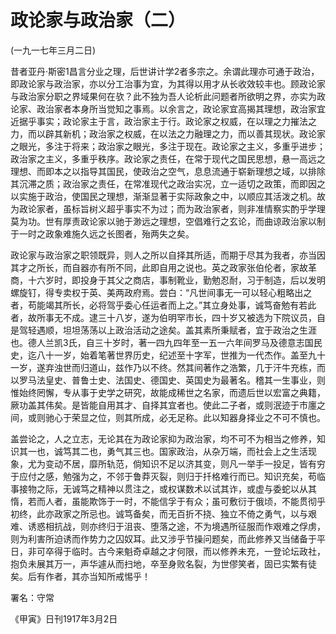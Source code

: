 # 政论家与政治家（二）

 

(一九一七年三月二日)

 

昔者亚丹·斯密1昌言分业之理，后世讲计学2者多宗之。余谓此理亦可通于政治，即政论家与政治家，亦以分工治事为宜，为其得以用才从长收效较丰也。顾政论家与政治家分职之界域果何在欤？此不独为吾人论析此问题者所欲明之界，亦实为政论家、政治家者本身所当觉知之事焉。以余言之，政论家宜高揭其理想，政治家宜近据乎事实；政论家主于言，政治家主于行。政论家之权威，在以理之力摧法之力，而以辟其新机；政治家之权威，在以法之力融理之力，而以善其现状。政论家之眼光，多注于将来；政治家之眼光，多注于现在。政论家之主义，多重乎进步；政治家之主义，多重乎秩序。政论家之责任，在常于现代之国民思想，悬一高远之理想、而即本之以指导其国民，使政治之空气，息息流通于崭新理想之域，以排除其沉滞之质；政治家之责任，在常准现代之政治实况，立一适切之政策，而即因之以实施于政治，使国民之理想，渐渐显著于实际政象之中，以顺应其活泼之机。故为政论家者，虽标旨树义超乎事实不为过；而为政治家者，则非准情察实酌乎学理莫为功。世有厚责政论家以驰于渺远之理想，空倡难行之玄论，而曲谅政治家以制于一时之政象难施久远之长图者，殆两失之矣。

政论家与政治家之职领既异，则人之所以自择其所适，而期于尽其为我者，亦当因其才之所长，而自器亦有所不同，此即自用之说也。英之政家张伯伦者，家故革商，十六岁时，即投身于其父之商店，事制靴业，勤勉忍耐，习于制造，后以发明螺旋钉，得专卖权于英、美两政府焉。尝白：“凡世间事无一可以轻心粗略出之者，苟能竭其所长，必将驾乎委心任运者而上之。”其立身处事，诚笃奋勉有若此者，故所事无不成。逮三十八岁，遂为伯明罕市长，四十岁又被选为下院议员，自是驾轻遇顺，坦坦荡荡以上政治活动之途矣。盖其素所秉赋者，宜于政治之生涯也。德人兰凯3氏，自三十岁时，著一四九四年至一五一六年间罗马及德意志国民史，迄八十一岁，始着笔著世界历史，纪述至十字军，世推为一代杰作。盖至九十一岁，遂弃浊世而归道山，兹作乃以不终。然其间著作之浩繁，几于汗牛充栋，而以罗马法皇史、普鲁士史、法国史、德国史、英国史为最著名。稽其一生事业，则惟始终罔懈，专从事于史学之研究，故能成稀世之名家，而遗后世以宏富之典籍，厥功盖其伟矣。是皆能自用其才、自择其宜者也。使此二子者，或则泯迹于市廛之间，或则驰心于荣显之位，则其所成，必无足称。此以知器身择业之不可不慎也。

盖尝论之，人之立志，无论其在为政论家抑为政治家，均不可不为相当之修养，知识其一也，诚笃其二也，勇气其三也。国家政治，从杂万端，而社会上之生活现象，尤为变动不居，靡所轨范，倘知识不足以济其变，则凡一举手一投足，皆有穷于应付之感，勉强为之，不邻于鲁莽灭裂，则归于扦格难行而已。知识充矣，苟临事接物之际，无诚笃之精神以贯注之，或权谋数术以试其诈，或虚与委蛇以从其惰，若而人者，虽能欺饰于一时，不能信孚于有众；虽可敷衍于俄顷，不能贯彻乎初终，此亦政家之所忌也。诚笃备矣，而无百折不挠、独立不倚之勇气，以与艰难、诱惑相抗战，则亦终归于沮丧、堕落之途，不为境遇所征服而作艰难之俘虏，则为利害所迫诱而作势力之囚奴耳。此又涉乎节操问题矣，而此修养又当储备于平日，非可卒得于临时。古今来魁奇卓越之才何限，而以修养未充，一登论坛政社，抱负未展其万一，声华遽从而扫地，卒至身败名裂，为世僇笑者，固已实繁有徒矣。后有作者，其亦当知所戒惕乎！

 

署名：守常

《甲寅》日刊1917年3月2日

 

 

 

